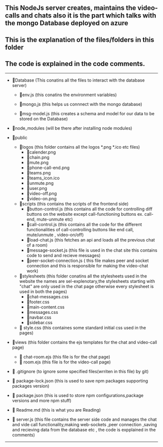 ## This NodeJs server creates, maintains the video-calls and chats also it is the part which talks with the mongo Database deployed on azure
## This is the explanation of the files/folders in this folder
## The code is explained in the code comments.
___
- 📂Database (This conatins all the files to interact with the database server)

    -  📜env.js (this conatins the environment variables)
    - 📜mongo,js (this helps us connnect with the mongo database)

    - 📜msg-model.js (this creates a schema and model for our data to be stored on the Database)


- 📂node_modules (will be there after installing node modules)

- 📂public

    - 📂logos (this folder contains all the logos *.png  *.ico etc files)
        - 📜calender.png
        - 📜chain.png
        - 📜mute.png
        - 📜phone-call-end.png
        - 📜teams.png
        - 📜teams_icon.ico
        - 📜unmute.png
        - 📜user.png
        - 📜video-off.png
        - 📜video-on.png
    - 📂scripts (this contains the scripts of the frontend side)
        - 📜button-control.js (this contains all the code for controlling diff buttons on the website except call-functioning buttons ex. call-end, mute-unmute etc)
        - 📜call-control.js (this contains all the code for the different functionalities of call-controlling buttons like end call, mute/unmute , video-on/off)
        - 📜load-chat.js (this fetches an api and loads all the previous chat of a room)
        - 📜message-socket.js (this file is used  in the chat  site this contains code to send and recieve messages)
        - 📜peer-socket-connection.js   ( this file makes peer and socket connection and    this is responsible  for making the video-chat work)
    - 📂stylesheets (this folder conatins all the stylesheets used in the website the names are sel-explenotary,the stylesheets starting with "chat" are only used in the chat page otherwise every stylesheet is used in both the pages)
        - 📜chat-messages.css
        - 📜footer.css
        - 📜main-content.css
        - 📜messages.css
        - 📜navbar.css
        - 📜sidebar.css
    - 📜 style.css (this containes some standard initial css used in the pages)

- 📂views (this folder contains the ejs templates for the chat and video-call page)
    - 📜 chat-room.ejs (this file is for the chat page)
    - 📜 room.ejs (this file is for the video-call page)

- 📜 .gitignore (to ignore some specified files(wrriten in this file) by git)

- 📜 package-lock.json (this is used to save npm packages supporting packages version)

- 📜 package.json (this is used to store npm configurations,package versions and more npm stuff)

- 📜 Readme.md (this is what you are Reading)

- 📜 server.js (this file contains the server side code and manages the   chat and vide call functionality,making web-sockets ,peer connection ,saving and recieving data from the database etc , the code is expplained in the comments)

___